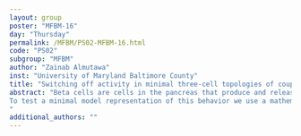 ```yaml
---
layout: group
poster: "MFBM-16"
day: "Thursday"
permalink: /MFBM/PS02-MFBM-16.html
code: "PS02"
subgroup: "MFBM"
author: "Zainab Almutawa"
inst: "University of Maryland Baltimore County"
title: "Switching off activity in minimal three-cell topologies of coupled heterogenous beta cells"
abstract: "Beta cells are cells in the pancreas that produce and release insulin in response to blood glucose levels. Interactions between beta cells within their local network of an islet is important for the regulation of insulin secretion and to enhance the glucose stimulated response. Beta cells are coupled through gap junctions and generate synchronous threshold-based oscillations of their membrane potential. Dysfunction of coupling has been associated with diabetes. Experiments have suggested individual beta cells can control synchronization. We have previously shown in specific conditions a 'switch' cell can serve this purpose. However, the cellular and network conditions are not fully understood. 
To test a minimal model representation of this behavior we use a mathematical model of bursting in two triplet configurations, chain and triangle. Biological heterogeneity is introduced by varying the gap junctional coupling and the rate of calcium extrusion parameters for each of the cells, which permits varying types of frequencies. We measure the amplitude of a patched steady cell, and we investigate how the bursting of a high frequency cell and coupling can lead to change of the behavior of the patched steady cell. To demonstrate a switch cell exists, we effect the second intermediate frequency cell by (a) silencing it setting the voltage to rest or (b) ablating it disconnecting this cell from other cells, and observe under what conditions there is a loss of activity. We have found the range of coupling strength and calcium extrusion parameters that support switch cell behavior in the simplified system.
"
additional_authors: ""
---
```

